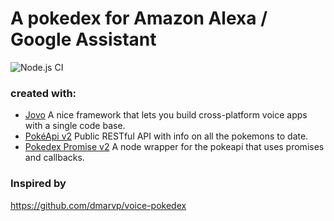 # A pokedex for Amazon Alexa / Google Assistant 
![Node.js CI](https://github.com/kvn-stgl/Jovo-Pokedex/workflows/Node.js%20CI/badge.svg)

### created with:
* [Jovo](https://www.jovo.tech) A nice framework that lets you build cross-platform voice apps with a single code base.
* [PokéApi v2](https://pokeapi.co) Public RESTful API with info on all the pokemons to date. 
* [Pokedex Promise v2](https://github.com/PokeAPI/pokedex-promise-v2) A node wrapper for the pokeapi that uses promises and callbacks.

### Inspired by
https://github.com/dmarvp/voice-pokedex
